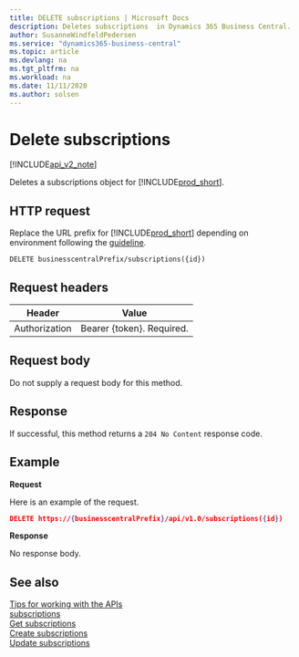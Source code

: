 ```yaml
---
title: DELETE subscriptions | Microsoft Docs
description: Deletes subscriptions  in Dynamics 365 Business Central.
author: SusanneWindfeldPedersen
ms.service: "dynamics365-business-central"
ms.topic: article
ms.devlang: na
ms.tgt_pltfrm: na
ms.workload: na
ms.date: 11/11/2020
ms.author: solsen
---
```


# Delete subscriptions

[!INCLUDE[api_v2_note](../../includes/api_v2_note.md)]

Deletes a subscriptions object for [!INCLUDE[prod_short](../../../includes/prod_short.md)].

## HTTP request
Replace the URL prefix for [!INCLUDE[prod_short](../../../includes/prod_short.md)] depending on environment following the [guideline](../../v1.0/endpoints-apis-for-dynamics.md).
```
DELETE businesscentralPrefix/subscriptions({id})
```

## Request headers
|Header|Value|
|------|-----|
|Authorization  |Bearer {token}. Required. |

## Request body
Do not supply a request body for this method.

## Response
If successful, this method returns a `204 No Content` response code.

## Example

**Request**

Here is an example of the request.
```json
DELETE https://{businesscentralPrefix}/api/v1.0/subscriptions({id}) 
```

**Response**

No response body.



## See also
[Tips for working with the APIs](/dynamics365/business-central/dev-itpro/developer/devenv-connect-apps-tips)    
[subscriptions](../resources/dynamics_subscriptions.md)    
[Get subscriptions](dynamics_subscriptions_Get.md)    
[Create subscriptions](dynamics_subscriptions_Create.md)    
[Update subscriptions](dynamics_subscriptions_Update.md)    
